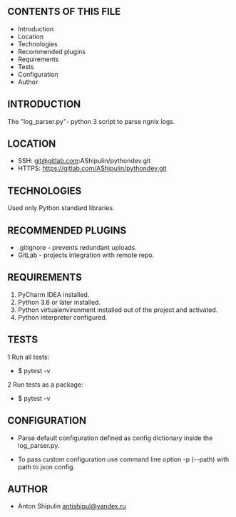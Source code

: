
CONTENTS OF THIS FILE
---------------------

 * Introduction
 * Location
 * Technologies
 * Recommended plugins
 * Requirements
 * Tests
 * Configuration
 * Author

INTRODUCTION
------------

The "log_parser.py"- python 3 script to parse ngnix logs.

LOCATION
---------

- SSH: git@gitlab.com:AShipulin/pythondev.git
- HTTPS: https://gitlab.com/AShipulin/pythondev.git

TECHNOLOGIES
-------------

Used only Python standard libraries.

RECOMMENDED PLUGINS
-------------------

- .gitignore - prevents redundant uploads.
- GitLab - projects integration with remote repo.

REQUIREMENTS
------------

1. PyCharm IDEA installed.
2. Python 3.6 or later installed.
3. Python virtualenvironment installed out of the project and activated.
4. Python interpreter configured.

TESTS
-----

1 Run all tests:
* $ pytest -v 

2 Run tests as a package:
* $ pytest -v 

CONFIGURATION
--------------

- Parse default configuration defined as config dictionary inside the log_parser.py.

- To pass custom configuration use command line option -p (--path) with path to json config.


AUTHOR
-----------

* Anton Shipulin <antishipul@yandex.ru> 
